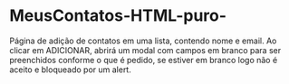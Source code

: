 # MeusContatos-HTML-puro-
Página de adição de contatos em uma lista, contendo nome e email. Ao clicar em ADICIONAR, abrirá um modal com campos em branco para ser preenchidos conforme o que é pedido, se estiver em branco logo não é aceito e bloqueado por um alert.

